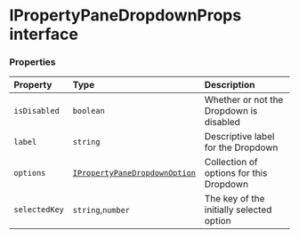 # IPropertyPaneDropdownProps interface










### Properties

| Property	   | Type	| Description|
|:-------------|:-------|:-----------|
|`isDisabled`      | `boolean` | Whether or not the Dropdown is disabled |
|`label`      | `string` | Descriptive label for the Dropdown |
|`options`      | [`IPropertyPaneDropdownOption`](ipropertypanedropdownoption.md) | Collection of options for this Dropdown |
|`selectedKey`      | `string`,`number` | The key of the initially selected option |




